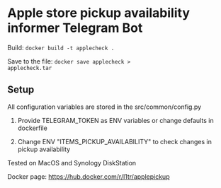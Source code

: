 # Apple store pickup availability informer Telegram Bot
Build: <code>docker build -t applecheck .</code>

Save to the file: <code>docker save applecheck > applecheck.tar</code>

<h2>Setup</h2>

All configuration variables are stored in the src/common/config.py
1. Provide TELEGRAM_TOKEN as ENV variables or change defaults in dockerfile

2. Change ENV "ITEMS_PICKUP_AVAILABILITY" to check changes in pickup availability

Tested on MacOS and Synology DiskStation

Docker page: https://hub.docker.com/r/l1tr/applepickup
